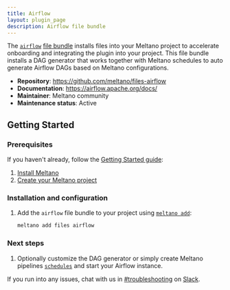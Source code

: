 ```yaml
---
title: Airflow
layout: plugin_page
description: Airflow file bundle
---
```


The [`airflow`](https://airflow.apache.org/) [file bundle](https://docs.meltano.com/concepts/plugins#file-bundles) installs files into your Meltano project to accelerate onboarding and integrating the plugin into your project.
This file bundle installs a DAG generator that works together with Meltano schedules to auto generate Airflow DAGs based on Meltano configurations.

- **Repository**: <https://github.com/meltano/files-airflow>
- **Documentation**: <https://airflow.apache.org/docs/>
- **Maintainer**: Meltano community
- **Maintenance status**: Active

## Getting Started

### Prerequisites

If you haven't already, follow the [Getting Started guide](https://docs.meltano.com/getting-started.html):

1. [Install Meltano](https://docs.meltano.com/getting-started.html#install-meltano)
1. [Create your Meltano project](https://docs.meltano.com/getting-started.html#create-your-meltano-project)

### Installation and configuration

1. Add the `airflow` file bundle to your project using [`meltano add`](https://docs.meltano.com/command-line-interface.html#add):

    ```bash
    meltano add files airflow
    ```

### Next steps

1. Optionally customize the DAG generator or simply create Meltano pipelines [`schedules`](https://docs.meltano.com/reference/command-line-interface#schedule) and start your Airflow instance.

If you run into any issues, chat with us in [#troubleshooting](https://meltano.slack.com/archives/C01TCRBBJD7) on [Slack](https://meltano.com/slack).
